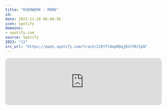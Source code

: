 ```yaml
---
title: "OVERWERK - MORE"
id: 
date: 2023-11-28 06:40:50
icon: spotify
domains:
- spotify.com
source: Spotify
2023: "11"
src_url: "https://open.spotify.com/track/2iRYTlAepRDqjBitYRtIpN"
---
```

<iframe style="border-radius: 12px" width="100%" height="152" title="Spotify Embed: MORE" frameborder="0" allowfullscreen allow="autoplay; clipboard-write; encrypted-media; fullscreen; picture-in-picture" loading="lazy" src="https://open.spotify.com/embed/track/2iRYTlAepRDqjBitYRtIpN?utm_source=oembed"></iframe>
